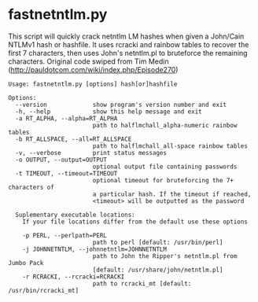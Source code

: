 fastnetntlm.py
==============

This script will quickly crack netntlm LM hashes when given a John/Cain NTLMv1 hash or hashfile. It uses rcracki and rainbow tables to recover the first 7 characters, then uses John's netntlm.pl to bruteforce the remaining characters. Original code swiped from Tim Medin (http://pauldotcom.com/wiki/index.php/Episode270)

```
Usage: fastnetntlm.py [options] hash[or]hashfile

Options:
  --version             show program's version number and exit
  -h, --help            show this help message and exit
  -a RT_ALPHA, --alpha=RT_ALPHA
                        path to halflmchall_alpha-numeric rainbow tables
  -b RT_ALLSPACE, --all=RT_ALLSPACE
                        path to halflmchall_all-space rainbow tables
  -v, --verbose         print status messages
  -o OUTPUT, --output=OUTPUT
                        optional output file containing passwords
  -t TIMEOUT, --timeout=TIMEOUT
                        optional timeout for bruteforcing the 7+ characters of
                        a particular hash. If the timeout if reached,
                        <timeout> will be outputted as the password

  Suplementary executable locations:
    If your file locations differ from the default use these options

    -p PERL, --perlpath=PERL
                        path to perl [default: /usr/bin/perl]
    -j JOHNNETNTLM, --johnnetntlm=JOHNNETNTLM
                        path to John the Ripper's netntlm.pl from Jumbo Pack
                        [default: /usr/share/john/netntlm.pl]
    -r RCRACKI, --rcracki=RCRACKI
                        path to rcracki_mt [default: /usr/bin/rcracki_mt]
```
